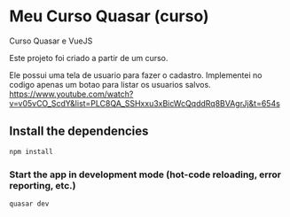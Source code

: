 # Meu Curso Quasar (curso)

Curso Quasar e VueJS

Este projeto foi criado a partir de um curso.

Ele possui uma tela de usuario para fazer o cadastro.
Implementei no codigo apenas um botao para listar os usuarios salvos.
https://www.youtube.com/watch?v=v05vCO_ScdY&list=PLC8QA_SSHxxu3xBicWcQqddRq8BVAgrJj&t=654s

## Install the dependencies
```bash
npm install
```

### Start the app in development mode (hot-code reloading, error reporting, etc.)
```bash
quasar dev
```

